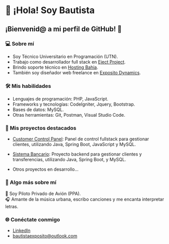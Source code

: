 # 👋 ¡Hola! Soy Bautista

## ¡Bienvenid@ a mi perfil de GitHub! 🌟

### 💻 Sobre mí  
- Soy Técnico Universitario en Programación (UTN).
- Trabajo como desarrollador full stack en [Eject Project](https://ejectproject.com/).
- Brindo soporte técnico en [Hosting Bahia](https://hostingbahia.com.ar/).
- También soy diseñador web freelance en [Exposito Dynamics](https://expositodynamics.com.ar/).

### 🛠️ Mis habilidades  
- Lenguajes de programación: PHP, JavaScript.
- Frameworks y tecnologías: CodeIgniter, Jquery, Bootstrap.
- Bases de datos: MySQL.
- Otras herramientas: Git, Postman, Visual Studio Code.

### 📂 Mis proyectos destacados  
- [Customer Control Panel](https://github.com/bautiexposito/customer-control-panel): Panel de control fullstack para gestionar clientes, utilizando Java, Spring Boot, JavaScript y MySQL.  
- [Sistema Bancario](https://github.com/bautiexposito/labiii-final-project): Proyecto backend para gestionar clientes y transferencias, utilizando Java, Spring Boot, y MySQL. 
  
- Otros proyectos en desarrollo...

### 🎵 Algo más sobre mí  
🛫 Soy Piloto Privado de Avión (PPA).  
🎧 Amante de la música urbana, escribo canciones y me encanta interpretar letras.  

### 🌐 Conéctate conmigo  
- [LinkedIn](https://www.linkedin.com/in/bautistaexposito/)  
- bautistaexposito@outlook.com  
